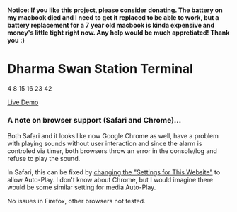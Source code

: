 #### Notice: If you like this project, please consider [donating](https://github.com/matronator#support). The battery on my macbook died and I need to get it replaced to be able to work, but a battery replacement for a 7 year old macbook is kinda expensive and money's little tight right now. Any help would be much appretiated! Thank you :)

# Dharma Swan Station Terminal

4 8 15 16 23 42

[Live Demo](http://lost.matronator.com)

### A note on browser support (Safari and Chrome)...

Both Safari and it looks like now Google Chrome as well, have a problem with playing sounds without user interaction and since the alarm is controled via timer, both browsers throw an error in the console/log and refuse to play the sound.

In Safari, this can be fixed by [changing the "Settings for This Website"](https://support.apple.com/en-gb/guide/safari/customize-settings-per-website-ibrw7f78f7fe/mac) to allow Auto-Play. I don't know about Chrome, but I would imagine there would be some similar setting for media Auto-Play.

No issues in Firefox, other browsers not tested.
